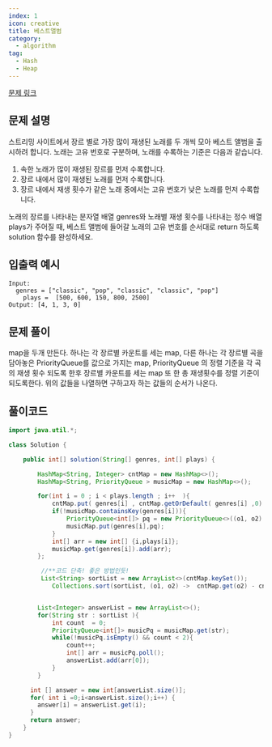 ```yaml
---
index: 1
icon: creative
title: 베스트앨범
category:
  - algorithm
tag:
  - Hash
  - Heap
---
```


[문제 링크](https://programmers.co.kr/learn/courses/30/lessons/42579)

## 문제 설명

스트리밍 사이트에서 장르 별로 가장 많이 재생된 노래를 두 개씩 모아 베스트 앨범을 출시하려 합니다. 노래는 고유 번호로 구분하며, 노래를 수록하는 기준은 다음과 같습니다.

1. 속한 노래가 많이 재생된 장르를 먼저 수록합니다.
2. 장르 내에서 많이 재생된 노래를 먼저 수록합니다.
3. 장르 내에서 재생 횟수가 같은 노래 중에서는 고유 번호가 낮은 노래를 먼저 수록합니다.

노래의 장르를 나타내는 문자열 배열 genres와 노래별 재생 횟수를 나타내는 정수 배열 plays가 주어질 때, 베스트 앨범에 들어갈 노래의 고유 번호를 순서대로 return 하도록 solution 함수를 완성하세요.

## 입출력 예시

```
Input:
  genres = ["classic", "pop", "classic", "classic", "pop"]
	plays =  [500, 600, 150, 800, 2500]
Output: [4, 1, 3, 0]
```

## 문제 풀이

map을 두개 만든다. 하나는 각 장르별 카운트를 세는 map,
다른 하나는 각 장르별 곡을 담아놓은 PriorityQueue를 값으로 가지는 map,
PriorityQueue 의 정렬 기준을 각 곡의 재생 횟수 되도록 한후
장르별 카운트를 세는 map 또 한 총 재생횟수를 정렬 기준이 되도록한다.
위의 값들을 나열하면 구하고자 하는 값들의 순서가 나온다.

## 풀이코드

```java
import java.util.*;

class Solution {

    public int[] solution(String[] genres, int[] plays) {

        HashMap<String, Integer> cntMap = new HashMap<>();
        HashMap<String, PriorityQueue > musicMap = new HashMap<>();

        for(int i = 0 ; i < plays.length ; i++  ){
            cntMap.put( genres[i] , cntMap.getOrDefault( genres[i] ,0) + plays[i] );
            if(!musicMap.containsKey(genres[i])){
                PriorityQueue<int[]> pq = new PriorityQueue<>((o1, o2) ->  o2[1] - o1[1] ); //내림차순
                musicMap.put(genres[i],pq);
            }
            int[] arr = new int[] {i,plays[i]};
            musicMap.get(genres[i]).add(arr);
        };

         //**코드 단축! 좋은 방법인듯!
         List<String> sortList = new ArrayList<>(cntMap.keySet());
	 	    Collections.sort(sortList, (o1, o2) ->  cntMap.get(o2) - cntMap.get(o1));


        List<Integer> answerList = new ArrayList<>();
        for(String str : sortList ){
            int count  = 0;
            PriorityQueue<int[]> musicPq = musicMap.get(str);
            while(!musicPq.isEmpty() && count < 2){
                count++;
                int[] arr = musicPq.poll();
                answerList.add(arr[0]);
            }
        }

      int [] answer = new int[answerList.size()];
      for( int i =0;i<answerList.size();i++) {
        answer[i] = answerList.get(i);
      }
      return answer;
    }
}
```
